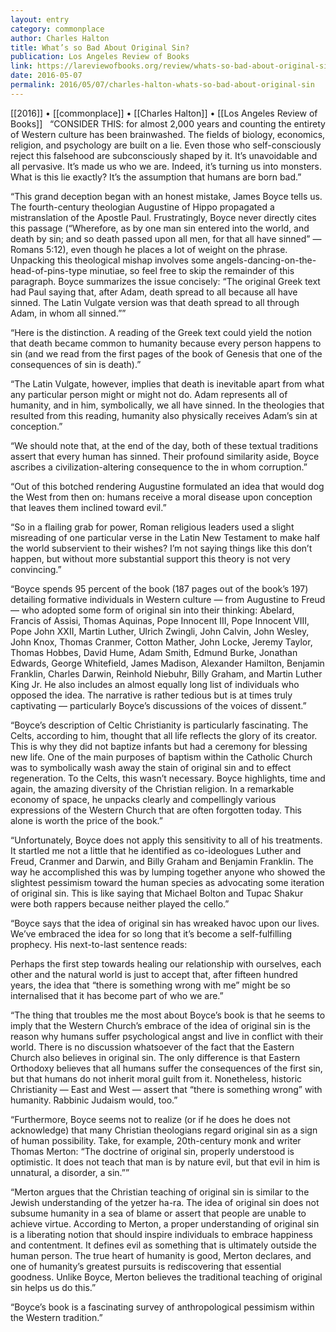 ```yaml
---
layout: entry
category: commonplace
author: Charles Halton
title: What’s so Bad About Original Sin?
publication: Los Angeles Review of Books
link: https://lareviewofbooks.org/review/whats-so-bad-about-original-sin/
date: 2016-05-07
permalink: 2016/05/07/charles-halton-whats-so-bad-about-original-sin
---
```


[[2016]] • [[commonplace]] • [[Charles Halton]] • [[Los Angeles Review of Books]]
 
“CONSIDER THIS: for almost 2,000 years and counting the entirety of Western culture has been brainwashed. The fields of biology, economics, religion, and psychology are built on a lie. Even those who self-consciously reject this falsehood are subconsciously shaped by it. It’s unavoidable and all pervasive. It’s made us who we are. Indeed, it’s turning us into monsters. What is this lie exactly? It’s the assumption that humans are born bad.”

“This grand deception began with an honest mistake, James Boyce tells us. The fourth-century theologian Augustine of Hippo propagated a mistranslation of the Apostle Paul. Frustratingly, Boyce never directly cites this passage (“Wherefore, as by one man sin entered into the world, and death by sin; and so death passed upon all men, for that all have sinned” — Romans 5:12), even though he places a lot of weight on the phrase. Unpacking this theological mishap involves some angels-dancing-on-the-head-of-pins-type minutiae, so feel free to skip the remainder of this paragraph. Boyce summarizes the issue concisely: “The original Greek text had Paul saying that, after Adam, death spread to all because all have sinned. The Latin Vulgate version was that death spread to all through Adam, in whom all sinned.””

“Here is the distinction. A reading of the Greek text could yield the notion that death became common to humanity because every person happens to sin (and we read from the first pages of the book of Genesis that one of the consequences of sin is death).”

“The Latin Vulgate, however, implies that death is inevitable apart from what any particular person might or might not do. Adam represents all of humanity, and in him, symbolically, we all have sinned. In the theologies that resulted from this reading, humanity also physically receives Adam’s sin at conception.”

“We should note that, at the end of the day, both of these textual traditions assert that every human has sinned. Their profound similarity aside, Boyce ascribes a civilization-altering consequence to the in whom corruption.”

“Out of this botched rendering Augustine formulated an idea that would dog the West from then on: humans receive a moral disease upon conception that leaves them inclined toward evil.”

“So in a flailing grab for power, Roman religious leaders used a slight misreading of one particular verse in the Latin New Testament to make half the world subservient to their wishes? I’m not saying things like this don’t happen, but without more substantial support this theory is not very convincing.”

“Boyce spends 95 percent of the book (187 pages out of the book’s 197) detailing formative individuals in Western culture — from Augustine to Freud — who adopted some form of original sin into their thinking: Abelard, Francis of Assisi, Thomas Aquinas, Pope Innocent III, Pope Innocent VIII, Pope John XXII, Martin Luther, Ulrich Zwingli, John Calvin, John Wesley, John Knox, Thomas Cranmer, Cotton Mather, John Locke, Jeremy Taylor, Thomas Hobbes, David Hume, Adam Smith, Edmund Burke, Jonathan Edwards, George Whitefield, James Madison, Alexander Hamilton, Benjamin Franklin, Charles Darwin, Reinhold Niebuhr, Billy Graham, and Martin Luther King Jr. He also includes an almost equally long list of individuals who opposed the idea. The narrative is rather tedious but is at times truly captivating — particularly Boyce’s discussions of the voices of dissent.”

“Boyce’s description of Celtic Christianity is particularly fascinating. The Celts, according to him, thought that all life reflects the glory of its creator. This is why they did not baptize infants but had a ceremony for blessing new life. One of the main purposes of baptism within the Catholic Church was to symbolically wash away the stain of original sin and to effect regeneration. To the Celts, this wasn’t necessary. Boyce highlights, time and again, the amazing diversity of the Christian religion. In a remarkable economy of space, he unpacks clearly and compellingly various expressions of the Western Church that are often forgotten today. This alone is worth the price of the book.”

“Unfortunately, Boyce does not apply this sensitivity to all of his treatments. It startled me not a little that he identified as co-ideologues Luther and Freud, Cranmer and Darwin, and Billy Graham and Benjamin Franklin. The way he accomplished this was by lumping together anyone who showed the slightest pessimism toward the human species as advocating some iteration of original sin. This is like saying that Michael Bolton and Tupac Shakur were both rappers because neither played the cello.”

“Boyce says that the idea of original sin has wreaked havoc upon our lives. We’ve embraced the idea for so long that it’s become a self-fulfilling prophecy. His next-to-last sentence reads:

Perhaps the first step towards healing our relationship with ourselves, each other and the natural world is just to accept that, after fifteen hundred years, the idea that “there is something wrong with me” might be so internalised that it has become part of who we are.”

“The thing that troubles me the most about Boyce’s book is that he seems to imply that the Western Church’s embrace of the idea of original sin is the reason why humans suffer psychological angst and live in conflict with their world. There is no discussion whatsoever of the fact that the Eastern Church also believes in original sin. The only difference is that Eastern Orthodoxy believes that all humans suffer the consequences of the first sin, but that humans do not inherit moral guilt from it. Nonetheless, historic Christianity — East and West — assert that “there is something wrong” with humanity. Rabbinic Judaism would, too.”

“Furthermore, Boyce seems not to realize (or if he does he does not acknowledge) that many Christian theologians regard original sin as a sign of human possibility. Take, for example, 20th-century monk and writer Thomas Merton: “The doctrine of original sin, properly understood is optimistic. It does not teach that man is by nature evil, but that evil in him is unnatural, a disorder, a sin.””

“Merton argues that the Christian teaching of original sin is similar to the Jewish understanding of the yetzer ha-ra. The idea of original sin does not subsume humanity in a sea of blame or assert that people are unable to achieve virtue. According to Merton, a proper understanding of original sin is a liberating notion that should inspire individuals to embrace happiness and contentment. It defines evil as something that is ultimately outside the human person. The true heart of humanity is good, Merton declares, and one of humanity’s greatest pursuits is rediscovering that essential goodness. Unlike Boyce, Merton believes the traditional teaching of original sin helps us do this.”

“Boyce’s book is a fascinating survey of anthropological pessimism within the Western tradition.”
